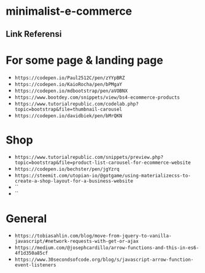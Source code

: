 # minimalist-e-commerce
## Link Referensi

# For some page & landing page
-  `https://codepen.io/Paul2512C/pen/zYYpBRZ`
- `https://codepen.io/KaioRocha/pen/bPMgaY`
- `https://codepen.io/mdbootstrap/pen/aVOBNX`
- `https://www.bootdey.com/snippets/view/bs4-ecommerce-products`
- `https://www.tutorialrepublic.com/codelab.php?topic=bootstrap&file=thumbnail-carousel`
- `https://codepen.io/davidbiek/pen/bMrQKN`
# Shop
- `https://www.tutorialrepublic.com/snippets/preview.php?topic=bootstrap&file=product-list-carousel-for-ecommerce-website`
- `https://codepen.io/bechster/pen/jgYzrq`
- `https://steemit.com/utopian-io/@gotgame/using-materializecss-to-create-a-shop-layout-for-a-business-website`
- ``
- ``
# General
- `https://tobiasahlin.com/blog/move-from-jquery-to-vanilla-javascript/#network-requests-with-get-or-ajax`
- `https://medium.com/@josephcardillo/arrow-functions-and-this-in-es6-4f1d350a85cf`
- `https://www.30secondsofcode.org/blog/s/javascript-arrow-function-event-listeners`
